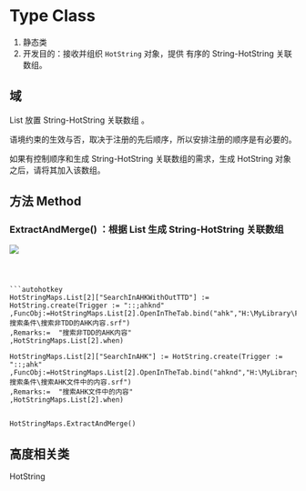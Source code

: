 # Type Class

1.  静态类
2.	开发目的：接收并组织 `HotString` 对象，提供 有序的 String-HotString 关联数组。

## 域 

List 放置 String-HotString 关联数组 。

语境约束的生效与否，取决于注册的先后顺序，所以安排注册的顺序是有必要的。

如果有控制顺序和生成 String-HotString 关联数组的需求，生成 HotString 对象之后，请将其加入该数组。

## 方法 Method

### ExtractAndMerge()  ：根据 List 生成 String-HotString 关联数组

![](https://raw.githubusercontent.com/Oilj/GitHubPictureBed/master/20190709100419.png)

```autohotkey



​```autohotkey
HotStringMaps.List[2]["SearchInAHKWithOutTTD"] := HotString.create(Trigger := "::;ahknd"
,FuncObj:=HotStringMaps.List[2].OpenInTheTab.bind("ahk","H:\MyLibrary\FileLocator搜索条件\搜索非TDD的AHK内容.srf")
,Remarks:=	"搜索非TDD的AHK内容"
,HotStringMaps.List[2].when)

HotStringMaps.List[2]["SearchInAHK"] := HotString.create(Trigger := "::;ahk"
,FuncObj:=HotStringMaps.List[2].OpenInTheTab.bind("ahknd","H:\MyLibrary\FileLocator搜索条件\搜索AHK文件中的内容.srf")
,Remarks:=	"搜索AHK文件中的内容"
,HotStringMaps.List[2].when)


HotStringMaps.ExtractAndMerge()
```

## 高度相关类

HotString

